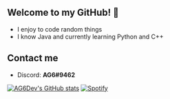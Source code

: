 ## Welcome to my GitHub! 👋
 - I enjoy to code random things
 - I know Java and currently learning Python and C++
 
 ## Contact me
 - Discord:  **AG6#9462**

[![AG6Dev's GitHub stats](https://github-readme-stats.vercel.app/api?username=AG6Dev&show_icons=true&theme=radical)](https://github.com/AG6Dev/github-readme-stats)
[![Spotify](https://novatorem-44et1xs1t.vercel.app/api/spotify)](https://open.spotify.com/user/2jzilassgh8paz6gzkxayy14t)

 
